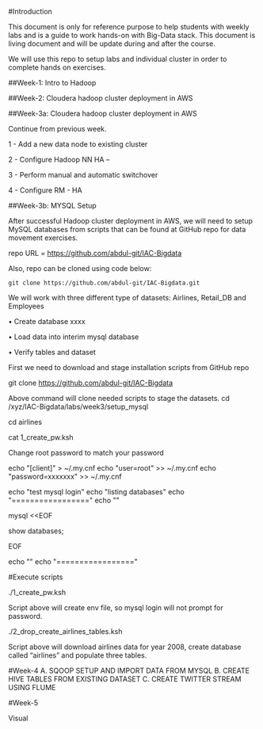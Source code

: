 #Introduction


This document is only for reference purpose to help students with weekly labs and is a guide to work hands-on with Big-Data stack.  This document is living document and will be update during and after the course.

We will use this repo to setup labs and individual cluster in order to complete hands on exercises.

##Week-1: Intro to Hadoop 

##Week-2: Cloudera hadoop cluster deployment in AWS

##Week-3a: Cloudera hadoop cluster deployment in AWS

Continue from previous week.

1 -	Add a new data node to existing cluster

2 -	Configure Hadoop NN HA –

3 -	Perform manual and automatic switchover

4 - 	Configure RM - HA

##Week-3b: MYSQL Setup

After successful Hadoop cluster deployment in AWS, we will need to setup MySQL databases from scripts that can be found at GitHub repo for data movement exercises.


repo URL = https://github.com/abdul-git/IAC-Bigdata

Also, repo can be cloned using code below:

```shell
git clone https://github.com/abdul-git/IAC-Bigdata.git
```





We will work with three different type of datasets: Airlines, Retail_DB and Employees

•	Create database xxxx

•	Load data into interim mysql database

•	Verify tables and dataset

First we need to download and stage installation scripts from GitHub repo

git clone https://github.com/abdul-git/IAC-Bigdata


Above command will clone needed scripts to stage the datasets.
 cd  /xyz/IAC-Bigdata/labs/week3/setup_mysql

cd airlines

cat 1_create_pw.ksh

Change root password to match your password

echo "[client]" > ~/.my.cnf
echo "user=root" >> ~/.my.cnf
echo "password=xxxxxxx" >> ~/.my.cnf


echo "test mysql login"
echo "listing databases"
echo "================="
echo ""

mysql <<EOF

show databases;

EOF

echo ""
echo "================="


#Execute scripts

./1_create_pw.ksh

Script above will create env file, so mysql login will not prompt for password.

./2_drop_create_airlines_tables.ksh

Script above will download airlines data for year 2008, create database called “airlines” and populate three tables.



#Week-4
A.	 SQOOP SETUP AND IMPORT DATA FROM MYSQL
B.	CREATE HIVE TABLES FROM EXISTING DATASET
C.	CREATE TWITTER STREAM USING FLUME 

#Week-5

Visual





